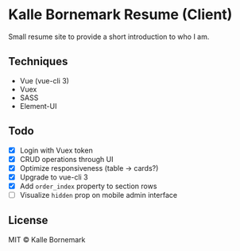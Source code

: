 # Kalle Bornemark Resume (Client)
Small resume site to provide a short introduction to who I am.

## Techniques
* Vue (vue-cli 3)
* Vuex
* SASS
* Element-UI

## Todo
- [X] Login with Vuex token
- [X] CRUD operations through UI
- [X] Optimize responsiveness (table -> cards?)
- [X] Upgrade to vue-cli 3
- [X] Add `order_index` property to section rows
- [ ] Visualize `hidden` prop on mobile admin interface

## License
MIT © Kalle Bornemark
